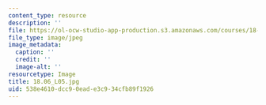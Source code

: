 ```yaml
---
content_type: resource
description: ''
file: https://ol-ocw-studio-app-production.s3.amazonaws.com/courses/18-06-linear-algebra-spring-2010/538e4610dcc90eade3c934cfb89f1926_18.06_L05.jpg
file_type: image/jpeg
image_metadata:
  caption: ''
  credit: ''
  image-alt: ''
resourcetype: Image
title: 18.06_L05.jpg
uid: 538e4610-dcc9-0ead-e3c9-34cfb89f1926
---
```

